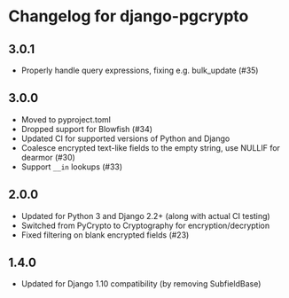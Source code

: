 # Changelog for django-pgcrypto

## 3.0.1

* Properly handle query expressions, fixing e.g. bulk_update (#35)


## 3.0.0

* Moved to pyproject.toml
* Dropped support for Blowfish (#34)
* Updated CI for supported versions of Python and Django
* Coalesce encrypted text-like fields to the empty string, use NULLIF for dearmor (#30)
* Support `__in` lookups (#33)


## 2.0.0

* Updated for Python 3 and Django 2.2+ (along with actual CI testing)
* Switched from PyCrypto to Cryptography for encryption/decryption
* Fixed filtering on blank encrypted fields (#23)


## 1.4.0

* Updated for Django 1.10 compatibility (by removing SubfieldBase)
